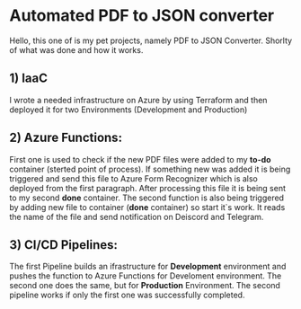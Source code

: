# Automated PDF to JSON converter

Hello, this one of is my pet projects, namely PDF to JSON Converter.
Shorlty of what was done and how it works. 

## 1) IaaC
   I wrote a needed infrastructure on Azure by using Terraform and then deployed it for two Environments (Development and Production)

## 2) Azure Functions:
   First one is used to check if the new PDF files were added to my **to-do** container (sterted point of process). If something new was added it is being triggered and send this file to Azure Form Recognizer which is also deployed from the first paragraph.
   After processing this file it is being sent to my second **done** container. The second function is also being triggered by adding new file to container (**done** container) so start it`s work. It reads the name of the file and send notification on Deiscord and Telegram. 

## 3) CI/CD Pipelines:
   The first Pipeline builds an ifrastructure for **Development** environment and pushes the function to Azure Functions for Develoment environment.
   The second one does the same, but for **Production** Environment. The second pipeline works if only the first one was successfully completed. 
